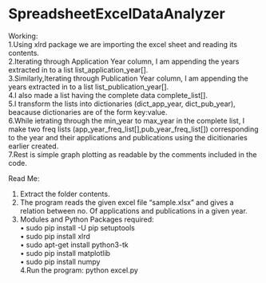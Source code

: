 # SpreadsheetExcelDataAnalyzer

Working:<br />
1.Using xlrd package we are importing the excel sheet and reading its contents.<br />
2.Iterating through Application Year column, I am appending the years extracted in to a list list_application_year[].<br />
3.Similarly,Iterating through Publication Year column, I am appending the years extracted in to a list list_publication_year[].<br />
4.I also made a list having the complete data complete_list[].<br />
5.I transform the lists into dictionaries (dict_app_year, dict_pub_year), beacause dictionaries are of the form key:value.<br />
6.While ietrating through the min_year to max_year in the complete list, I make two freq lists (app_year_freq_list[],pub_year_freq_list[]) corresponding to the year and their applications and publications using the dicitionaries earlier created.<br />
7.Rest is simple graph plotting as readable by the comments included in the code. <br />

Read Me:<br />
1. Extract the folder contents.<br />
2. The program reads the given excel file “sample.xlsx” and gives a relation between no. Of applications and publications in a given year.<br />
3. Modules and Python Packages required:<br />
• sudo pip install -U pip setuptools<br />
• sudo pip install xlrd<br />
• sudo apt-get install python3-tk<br />
• sudo pip install matplotlib<br />
• sudo pip install numpy<br />
4.Run the program: python excel.py<br />

